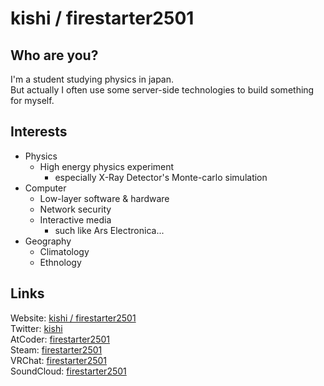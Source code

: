 # kishi / firestarter2501
## Who are you?
I'm a student studying physics in japan.  
But actually I often use some server-side technologies to build something for myself.
## Interests
- Physics
    - High energy physics experiment
        - especially X-Ray Detector's Monte-carlo simulation
- Computer
    - Low-layer software & hardware
    - Network security
    - Interactive media
        - such like Ars Electronica...
- Geography
    - Climatology
    - Ethnology
## Links
Website: [kishi / firestarter2501](https://firestarter2501.dev)  
Twitter: [kishi](https://twitter.com/firestarter2501)  
AtCoder: [firestarter2501](https://atcoder.jp/users/firestarter2501)  
Steam: [firestarter2501](https://steamcommunity.com/id/firestarter2501)  
VRChat: [firestarter2501](https://vrchat.com/home/user/usr_e3ab4286-f56c-45e1-b261-ed4713f725d8)  
SoundCloud: [firestarter2501](https://soundcloud.com/firestarter2501)
